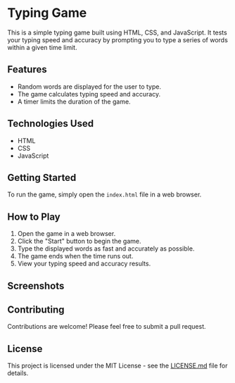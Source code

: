 # Typing Game

This is a simple typing game built using HTML, CSS, and JavaScript. It tests your typing speed and accuracy by prompting you to type a series of words within a given time limit.

## Features

- Random words are displayed for the user to type.
- The game calculates typing speed and accuracy.
- A timer limits the duration of the game.

## Technologies Used

- HTML
- CSS
- JavaScript

## Getting Started

To run the game, simply open the `index.html` file in a web browser.

## How to Play

1. Open the game in a web browser.
2. Click the "Start" button to begin the game.
3. Type the displayed words as fast and accurately as possible.
4. The game ends when the time runs out.
5. View your typing speed and accuracy results.

## Screenshots


## Contributing

Contributions are welcome! Please feel free to submit a pull request.

## License

This project is licensed under the MIT License - see the [LICENSE.md](LICENSE.md) file for details.
